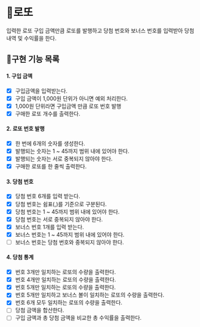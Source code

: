 # 🎱로또

입력한 로또 구입 금액만큼 로또를 발행하고 당첨 번호와 보너스 번호를 입력받아 당첨 내역 및 수익률을 한다.

## 🎯구현 기능 목록

#### 1. 구입 금액

- [x] 구입금액을 입력받는다.
- [x] 구입 금액이 1,000원 단위가 아니면 예외 처리한다.
- [x] 1,000원 단위라면 구입금액 만큼 로또 번호 발행
- [x] 구매한 로또 개수를 출력한다.

#### 2. 로또 번호 발행

- [x] 한 번에 6개의 숫자를 생성한다.
- [x] 발행되는 숫자는 1 ~ 45까지 범위 내에 있어야 한다.
- [x] 발행되는 숫자는 서로 중복되지 않아야 한다.
- [x] 구매한 로또를 한 줄씩 출력한다.

#### 3. 당첨 번호

- [x] 당첨 번호 6개를 입력 받는다.
- [x] 당첨 번호는 쉼표(,)를 기준으로 구분된다.
- [x] 당첨 번호는 1 ~ 45까지 범위 내에 있어야 한다.
- [x] 당첨 번호는 서로 중복되지 않아야 한다.
- [x] 보너스 번호 1개를 입력 받는다.
- [x] 보너스 번호는 1 ~ 45까지 범위 내에 있어야 한다.
- [ ] 보너스 번호는 당첨 번호와 중복되지 않아야 한다.

#### 4. 당첨 통계

- [x] 번호 3개만 일치하는 로또의 수량을 출력한다.
- [x] 번호 4개만 일치하는 로또의 수량을 출력한다.
- [x] 번호 5개만 일치하는 로또의 수량을 출력한다.
- [x] 번호 5개만 일치하고 보너스 볼이 일치하는 로또의 수량을 출력한다.
- [x] 번호 6개 모두 일치하는 로또의 수량을 출력한다.
- [ ] 당첨 금액을 합산한다.
- [ ] 구입 금액과 총 당첨 금액을 비교한 총 수익률을 출력한다.
